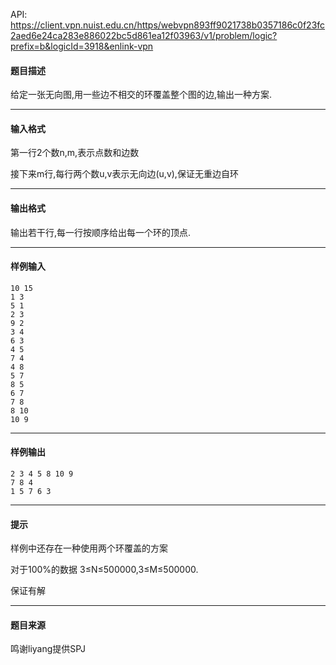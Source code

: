 API: https://client.vpn.nuist.edu.cn/https/webvpn893ff9021738b0357186c0f23fc2aed6e24ca283e886022bc5d861ea12f03963/v1/problem/logic?prefix=b&logicId=3918&enlink-vpn

#### 题目描述

给定一张无向图,用一些边不相交的环覆盖整个图的边,输出一种方案.

---

#### 输入格式

第一行2个数n,m,表示点数和边数

接下来m行,每行两个数u,v表示无向边(u,v),保证无重边自环

---

#### 输出格式

输出若干行,每一行按顺序给出每一个环的顶点.

---

#### 样例输入
```
10 15
1 3
5 1
2 3
9 2
3 4
6 3
4 5
7 4
4 8
5 7
8 5
6 7
7 8
8 10
10 9
```

---

#### 样例输出
```
2 3 4 5 8 10 9
7 8 4
1 5 7 6 3
```

---

#### 提示

样例中还存在一种使用两个环覆盖的方案

对于100%的数据 3≤N≤500000,3≤M≤500000.

保证有解

---

#### 题目来源

鸣谢liyang提供SPJ